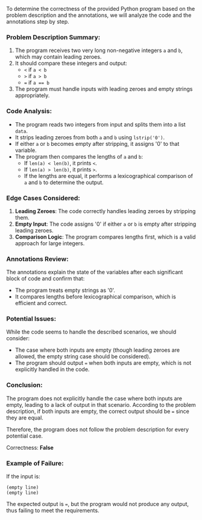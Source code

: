 To determine the correctness of the provided Python program based on the problem description and the annotations, we will analyze the code and the annotations step by step.

### Problem Description Summary:
1. The program receives two very long non-negative integers `a` and `b`, which may contain leading zeroes.
2. It should compare these integers and output:
   - `<` if `a < b`
   - `>` if `a > b`
   - `=` if `a == b`
3. The program must handle inputs with leading zeroes and empty strings appropriately.

### Code Analysis:
- The program reads two integers from input and splits them into a list `data`.
- It strips leading zeroes from both `a` and `b` using `lstrip('0')`.
- If either `a` or `b` becomes empty after stripping, it assigns '0' to that variable.
- The program then compares the lengths of `a` and `b`:
  - If `len(a) < len(b)`, it prints `<`.
  - If `len(a) > len(b)`, it prints `>`.
  - If the lengths are equal, it performs a lexicographical comparison of `a` and `b` to determine the output.

### Edge Cases Considered:
1. **Leading Zeroes**: The code correctly handles leading zeroes by stripping them.
2. **Empty Input**: The code assigns '0' if either `a` or `b` is empty after stripping leading zeroes.
3. **Comparison Logic**: The program compares lengths first, which is a valid approach for large integers.

### Annotations Review:
The annotations explain the state of the variables after each significant block of code and confirm that:
- The program treats empty strings as '0'.
- It compares lengths before lexicographical comparison, which is efficient and correct.

### Potential Issues:
While the code seems to handle the described scenarios, we should consider:
- The case where both inputs are empty (though leading zeroes are allowed, the empty string case should be considered).
- The program should output `=` when both inputs are empty, which is not explicitly handled in the code.

### Conclusion:
The program does not explicitly handle the case where both inputs are empty, leading to a lack of output in that scenario. According to the problem description, if both inputs are empty, the correct output should be `=` since they are equal.

Therefore, the program does not follow the problem description for every potential case.

Correctness: **False**

### Example of Failure:
If the input is:
```
(empty line)
(empty line)
```
The expected output is `=`, but the program would not produce any output, thus failing to meet the requirements.